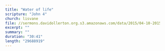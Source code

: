 ```yaml
---
title: "Water of life"
scripture: "John 4"
church: lisvane
file: //sermons.davidollerton.org.s3.amazonaws.com/data/2015/04-10-2015.mp3
excerpt: ""
summary: ""
duration: "30:41"
length: "29688919"
---
```

